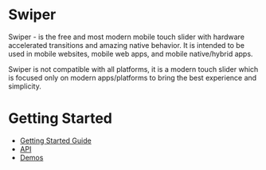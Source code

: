 Swiper
==========

Swiper - is the free and most modern mobile touch slider with hardware accelerated transitions and amazing native behavior. It is intended to be used in mobile websites, mobile web apps, and mobile native/hybrid apps.

Swiper is not compatible with all platforms, it is a modern touch slider which is focused only on modern apps/platforms to bring the best experience and simplicity.

# Getting Started
* [Getting Started Guide](https://swiperjs.com/get-started/)
* [API](https://swiperjs.com/swiper-api/)
* [Demos](https://swiperjs.com/demos/)
